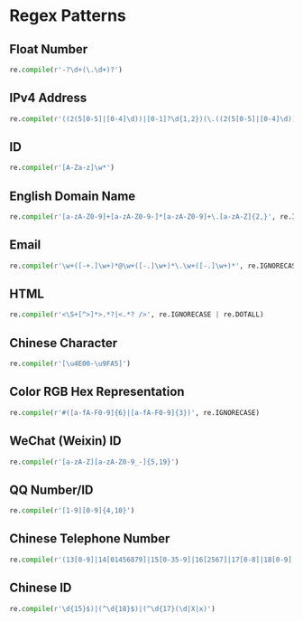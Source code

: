 # Regex Patterns

## Float Number

```python
re.compile(r'-?\d+(\.\d+)?')
```

## IPv4 Address

```python
re.compile(r'((2(5[0-5]|[0-4]\d))|[0-1]?\d{1,2})(\.((2(5[0-5]|[0-4]\d))|[0-1]?\d{1,2})){3}')
```

## ID

```python
re.compile(r'[A-Za-z]\w*')
```

## English Domain Name

```python
re.compile(r'[a-zA-Z0-9]+[a-zA-Z0-9-]*[a-zA-Z0-9]+\.[a-zA-Z]{2,}', re.IGNORECASE)
```

## Email

```python
re.compile(r'\w+([-+.]\w+)*@\w+([-.]\w+)*\.\w+([-.]\w+)*', re.IGNORECASE)
```

## HTML

```python
re.compile(r'<\S+[^>]*>.*?|<.*? />', re.IGNORECASE | re.DOTALL)
```

## Chinese Character

```python
re.compile(r'[\u4E00-\u9FA5]')
```

## Color RGB Hex Representation

```python
re.compile(r'#([a-fA-F0-9]{6}|[a-fA-F0-9]{3})', re.IGNORECASE)
```

## WeChat (Weixin) ID

```python
re.compile(r'[a-zA-Z][a-zA-Z0-9_-]{5,19}')
```

## QQ Number/ID

```python
re.compile(r'[1-9][0-9]{4,10}')
```

## Chinese Telephone Number

```python
re.compile(r'(13[0-9]|14[01456879]|15[0-35-9]|16[2567]|17[0-8]|18[0-9]|19[0-35-9])\d{8}')
```

## Chinese ID

```python
re.compile(r'\d{15}$)|(^\d{18}$)|(^\d{17}(\d|X|x)')
```
